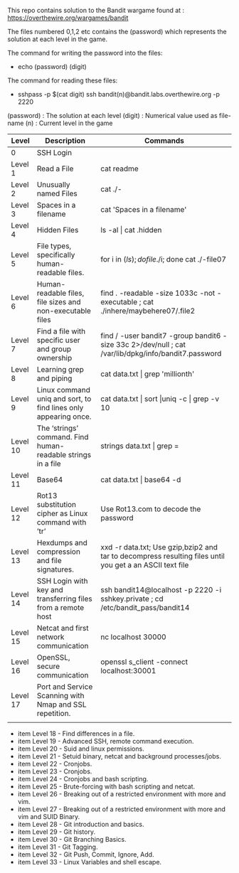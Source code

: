 This repo contains solution to the Bandit wargame found at : https://overthewire.org/wargames/bandit

The files numbered 0,1,2 etc contains the (password) which represents the solution at each level in the game.

The command for writing the password into the files:

- echo (password)  (digit)

The command for reading these files:

- sshpass -p $(cat digit) ssh bandit(n)@bandit.labs.overthewire.org -p 2220

(password)  : The solution at each level
(digit)     : Numerical value used as file-name
(n)         : Current level in the game





| Level    | Description                                                     | Commands                                                                                                  |
|----------|-----------------------------------------------------------------|-----------------------------------------------------------------------------------------------------------|
| 0        | SSH Login                                                       |                                                                                                           |
| Level 1  | Read a File                                                     | cat readme                                                                                                |
| Level 2  | Unusually named Files                                           | cat ./-                                                                                                   |
| Level 3  | Spaces in a filename                                            | cat 'Spaces in a filename'                                                                                |
| Level 4  | Hidden Files                                                    | ls -al \| cat .hidden                                                                                     |
| Level 5  | File types, specifically human-readable files.                  | for i in $(ls); do file ./$i; done    cat ./-file07                                                       |
| Level 6  | Human-readable files, file sizes and non-executable files       | find . -readable -size 1033c -not -executable ;  cat ./inhere/maybehere07/.file2                          |
| Level 7  | Find a file with specific user and group ownership              | find / -user bandit7 -group bandit6 -size 33c 2>/dev/null ;  cat /var/lib/dpkg/info/bandit7.password      |
| Level 8  | Learning grep and piping                                        | cat data.txt \| grep 'millionth'                                                                          |
| Level 9  | Linux command uniq and sort, to find lines only appearing once. | cat data.txt \| sort \|uniq -c \| grep -v 10                                                              |
| Level 10 | The ‘strings’ command. Find human-readable strings in a file    | strings data.txt \| grep =                                                                                |
| Level 11 | Base64                                                          | cat data.txt \| base64 -d                                                                                 |
| Level 12 | Rot13 substitution cipher as Linux command with ’tr’            | Use Rot13.com to decode the password                                                                      |
| Level 13 | Hexdumps and compression and file signatures.                   | xxd -r data.txt; Use gzip,bzip2 and tar to decompress resulting files until you get a  an ASCII text file |
| Level 14 | SSH Login with key and transferring files from a remote host    | ssh bandit14@localhost -p 2220 -i sshkey.private ; cd /etc/bandit_pass/bandit14                           |
| Level 15 | Netcat and first network communication                          | nc localhost 30000                                                                                        |
| Level 16 | OpenSSL, secure communication                                   | openssl s_client -connect localhost:30001                                                                 |
| Level 17 |Port and Service Scanning with Nmap and SSL repetition.                                                                 |                                                                                                           |
|          |                                                                 |                                                                                                           |




* item        Level 18 - Find differences in a file.
* item        Level 19 - Advanced SSH, remote command execution.
* item        Level 20 - Suid and linux permissions.
* item        Level 21 - Setuid binary, netcat and background processes/jobs.
* item        Level 22 - Cronjobs.
* item        Level 23 - Cronjobs.
* item        Level 24 - Cronjobs and bash scripting.
* item        Level 25 - Brute-forcing with bash scripting and netcat.
* item        Level 26 - Breaking out of a restricted environment with more and vim.
* item        Level 27 - Breaking out of a restricted environment with more and vim and SUID Binary.
* item        Level 28 - Git introduction and basics.
* item        Level 29 - Git history.
* item        Level 30 - Git Branching Basics.
* item        Level 31 - Git Tagging.
* item        Level 32 - Git Push, Commit, Ignore, Add.
* item        Level 33 - Linux Variables and shell escape.
